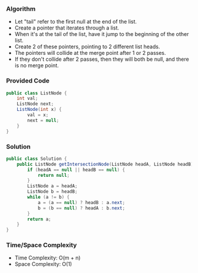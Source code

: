 ### Algorithm

- Let "tail" refer to the first null at the end of the list.
- Create a pointer that iterates through a list.
- When it's at the tail of the list, have it jump to the beginning of the other list.
- Create 2 of these pointers, pointing to 2 different list heads.
- The pointers will collide at the merge point after 1 or 2 passes.
- If they don't collide after 2 passes, then they will both be null, and there is no merge point.

### Provided Code

```java
public class ListNode {
    int val;
    ListNode next;
    ListNode(int x) {
        val = x;
        next = null;
    }
}
```

### Solution

```java
public class Solution {
    public ListNode getIntersectionNode(ListNode headA, ListNode headB) {
        if (headA == null || headB == null) {
            return null;
        }
        ListNode a = headA;
        ListNode b = headB;
        while (a != b) {
            a = (a == null) ? headB : a.next;
            b = (b == null) ? headA : b.next;
        }
        return a;
    }
}
```


### Time/Space Complexity

-  Time Complexity: O(m + n)
- Space Complexity: O(1)
